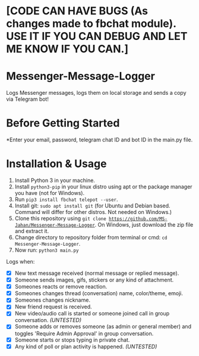 # [CODE CAN HAVE BUGS (As changes made to fbchat module). USE IT IF YOU CAN DEBUG AND LET ME KNOW IF YOU CAN.]


# Messenger-Message-Logger
Logs Messenger messages, logs them on local storage and sends a copy via Telegram bot!

# Before Getting Started
*Enter your email, password, telegram chat ID and bot ID in the main.py file. 

# Installation & Usage
1. Install Python 3 in your machine.
2. Install <code>python3-pip</code> in your linux distro using apt or the package manager you have (not for Windows).
3. Run <code>pip3 install fbchat telepot --user</code>.
4. Install git: <code>sudo apt install git</code> (for Ubuntu and Debian based. Command will differ for other distros. Not needed on Windows.)
4. Clone this repository using <code>git clone https://github.com/MS-Jahan/Messenger-Message-Logger</code>. On Windows, just download the zip file and extract it.
5. Change directory to repository folder from terminal or cmd: <code>cd Messenger-Message-Logger</code>.
6. Now run: <code>python3 main.py</code>


Logs when:
- [x] New text message received (normal message or replied message).
- [x] Someone sends images, gifs, stickers or any kind of attachment.
- [x] Someones reacts or remove reaction.
- [x] Someones changes thread (conversation) name, color/theme, emoji.
- [x] Someones changes nickname.
- [x] New friend request is received.
- [x] New video/audio call is started or someone joined call in group conversation. <i>(UNTESTED)</i>
- [x] Someone adds or removes someone (as admin or general member) and toggles 'Require Admin Approval' in group conversation.
- [x] Someone starts or stops typing in private chat.
- [x] Any kind of poll or plan activity is happened. <i>(UNTESTED)</i>
